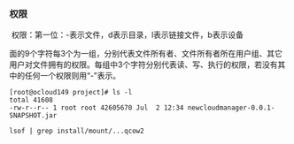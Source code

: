 ### 权限

​         权限：第一位：-表示文件，d表示目录，l表示链接文件，b表示设备

​         面的9个字符每3个为一组，分别代表文件所有者、文件所有者所在用户组、其它用户对文件拥有的权限。每组中3个字符分别代表读、写、执行的权限，若没有其中的任何一个权限则用“-”表示。

```shell
[root@ocloud149 project]# ls -l
total 41608
-rw-r--r-- 1 root root 42605670 Jul  2 12:34 newcloudmanager-0.0.1-SNAPSHOT.jar

```

```shell
lsof | grep install/mount/...qcow2
```

